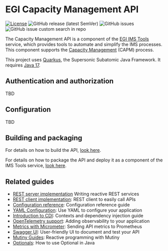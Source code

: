 # EGI Capacity Management API

[![License](https://img.shields.io/badge/License-Apache_2.0-blue.svg)](https://opensource.org/licenses/Apache-2.0)
![GitHub release (latest SemVer)](https://img.shields.io/github/v/release/EGI-Federation/egi-capacity-management?color=darkcyan&label=Release)
![GitHub issues](https://img.shields.io/github/issues/EGI-Federation/egi-capacity-management?label=Issues)
![GitHub issue custom search in repo](https://img.shields.io/github/issues-search/EGI-Federation/egi-capacity-management?label=Bugs&color=red&query=is%3Aopen%20label%3Abug)

The Capacity Management API is a component of the
[EGI IMS Tools](https://github.com/EGI-Federation/egi-ims-tool)
service, which provides tools to automate and simplify the IMS processes. This component supports the
[Capacity Management](https://confluence.egi.eu/display/IMS/Capacity+Management+CAPM)
(CAPM) process.

This project uses [Quarkus](https://quarkus.io), the Supersonic Subatomic Java Framework.
It requires [Java 17](https://openjdk.org/projects/jdk/17/).

## Authentication and authorization

TBD

## Configuration

TBD

## Building and packaging

For details on how to build the API, [look here](BUILDING.md).

For details on how to package the API and deploy it as a component of the IMS Tools service,
[look here](https://github.com/EGI-Federation/egi-ims-tool/deploy).

## Related guides

- [REST server implementation](https://quarkus.io/guides/resteasy-reactive) Writing reactive REST services
- [REST client implementation](https://quarkus.io/guides/rest-client-reactive): REST client to easily call APIs
- [Configuration reference](https://quarkus.io/guides/config-reference): Configuration reference guide
- [YAML Configuration](https://quarkus.io/guides/config#yaml): Use YAML to configure your application
- [Introduction to CDI](https://quarkus.io/guides/cdi): Contexts and dependency injection guide
- [OpenTelemetry support](https://quarkus.io/guides/opentelemetry): Adding observability to your application
- [Metrics with Micrometer](https://quarkus.io/guides/micrometer): Sending API metrics to Prometheus
- [Swagger UI](https://quarkus.io/guides/openapi-swaggerui): User-friendly UI to document and test your API
- [Mutiny Guides](https://smallrye.io/smallrye-mutiny/2.1.0/guides): Reactive programming with Mutiny
- [Optionals](https://dzone.com/articles/optional-in-java): How to use Optional in Java
